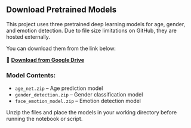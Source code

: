 ##  Download Pretrained Models

This project uses three pretrained deep learning models for age, gender, and emotion detection. Due to file size limitations on GitHub, they are hosted externally.

You can download them from the link below:

🔗 [**Download from Google Drive**](https://drive.google.com/drive/folders/10sm4c98xhmw6TfJbFoPIe796sixn7zZR?usp=sharing)

###  Model Contents:
- `age_net.zip` – Age prediction model
- `gender_detection.zip` – Gender classification model
- `face_emotion_model.zip` – Emotion detection model

 Unzip the files and place the models in your working directory before running the notebook or script.
